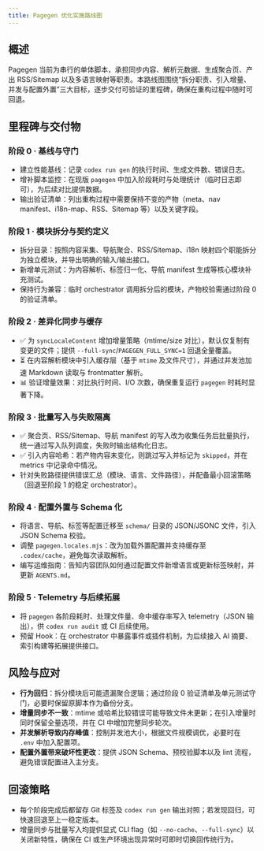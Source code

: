 ```yaml
---
title: Pagegen 优化实施路线图
---
```


## 概述

Pagegen 当前为串行的单体脚本，承担同步内容、解析元数据、生成聚合页、产出 RSS/Sitemap 以及多语言映射等职责。本路线图围绕“拆分职责、引入增量、并发与配置外置”三大目标，逐步交付可验证的里程碑，确保在重构过程中随时可回退。

## 里程碑与交付物

### 阶段 0 · 基线与守门

- 建立性能基线：记录 `codex run gen` 的执行时间、生成文件数、错误日志。
- 增补脚本监控：在现版 `pagegen` 中加入阶段耗时与处理统计（临时日志即可），为后续对比提供数据。
- 输出验证清单：列出重构过程中需要保持不变的产物（meta、nav manifest、i18n-map、RSS、Sitemap 等）以及关键字段。

### 阶段 1 · 模块拆分与契约定义

- 拆分目录：按照内容采集、导航聚合、RSS/Sitemap、i18n 映射四个职能拆分为独立模块，并导出明确的输入/输出接口。
- 新增单元测试：为内容解析、标签归一化、导航 manifest 生成等核心模块补充测试。
- 保持行为兼容：临时 orchestrator 调用拆分后的模块，产物校验需通过阶段 0 的验证清单。

### 阶段 2 · 差异化同步与缓存

- ✅ 为 `syncLocaleContent` 增加增量策略（mtime/size 对比），默认仅复制有变更的文件；提供 `--full-sync`/`PAGEGEN_FULL_SYNC=1` 回退全量覆盖。
- ⏳ 在内容解析模块中引入缓存层（基于 `mtime` 及文件尺寸），并通过并发池加速 Markdown 读取与 frontmatter 解析。
- 📊 验证增量效果：对比执行时间、I/O 次数，确保重复运行 `pagegen` 时耗时显著下降。

### 阶段 3 · 批量写入与失败隔离

- ✅ 聚合页、RSS/Sitemap、导航 manifest 的写入改为收集任务后批量执行，统一通过写入队列调度，失败时输出结构化日志。
- ✅ 引入内容哈希：若产物内容未变化，则跳过写入并标记为 `skipped`，并在 metrics 中记录命中情况。
- 针对失败路径提供错误汇总（模块、语言、文件路径），并配备最小回滚策略（回退至阶段 1 的稳定 orchestrator）。

### 阶段 4 · 配置外置与 Schema 化

- 将语言、导航、标签等配置迁移至 `schema/` 目录的 JSON/JSONC 文件，引入 JSON Schema 校验。
- 调整 `pagegen.locales.mjs`：改为加载外置配置并支持缓存至 `.codex/cache`，避免每次读取解析。
- 编写运维指南：告知内容团队如何通过配置文件新增语言或更新标签映射，并更新 `AGENTS.md`。

### 阶段 5 · Telemetry 与后续拓展

- 将 `pagegen` 各阶段耗时、处理文件量、命中缓存率写入 telemetry（JSON 输出），供 `codex run audit` 或 CI 后续使用。
- 预留 Hook：在 orchestrator 中暴露事件或插件机制，为后续接入 AI 摘要、索引构建等拓展提供接口。

## 风险与应对

- **行为回归**：拆分模块后可能遗漏聚合逻辑；通过阶段 0 验证清单及单元测试守门，必要时保留原脚本作为备份分支。
- **增量同步不一致**：mtime 或哈希比较错误可能导致文件未更新；在引入增量时同时保留全量选项，并在 CI 中增加完整同步轮次。
- **并发解析导致内存峰值**：控制并发池大小，根据文件规模调优，必要时在 `.env` 中加入配置项。
- **配置外置带来破坏性更改**：提供 JSON Schema、预校验脚本以及 lint 流程，避免错误配置进入主分支。

## 回滚策略

- 每个阶段完成后都留存 Git 标签及 `codex run gen` 输出对照；若发现回归，可快速回退至上一稳定版本。
- 增量同步与批量写入均提供显式 CLI flag（如 `--no-cache`、`--full-sync`）以关闭新特性，确保在 CI 或生产环境出现异常时可即时切换回传统行为。
